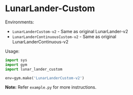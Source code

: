 # LunarLander-Custom

Environments:

* `LunarLanderCustom-v2` - Same as original LunarLander-v2
* `LunarLanderContinuousCustom-v2` - Same as original LunarLanderContinuous-v2

Usage:


```python
import sys
import gym
import lunar_lander_custom

env=gym.make('LunarLanderCustom-v2')
```

**Note:** Refer `example.py` for more instructions.